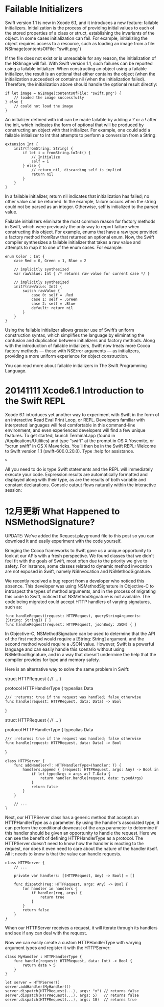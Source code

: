 # Failable Initializers

Swift version 1.1 is new in Xcode 6.1, and it introduces a new feature: failable initializers. Initialization is the process of providing initial values to each of the stored properties of a class or struct, establishing the invariants of the object. In some cases initialization can fail. For example, initializing the object requires access to a resource, such as loading an image from a file:  NSImage(contentsOfFile: "swift.png")

If the file does not exist or is unreadable for any reason, the initialization of the NSImage will fail. With Swift version 1.1, such failures can be reported using a failable initializer. When constructing an object using a failable initializer, the result is an optional that either contains the object (when the initialization succeeded) or contains nil (when the initialization failed). Therefore, the initialization above should handle the optional result directly:

```
if let image = NSImage(contentsOfFile: "swift.png") {
	// loaded the image successfully
} else {
	// could not load the image
}
```

An initializer defined with init can be made failable by adding a ? or a ! after the init, which indicates the form of optional that will be produced by constructing an object with that initializer. For example, one could add a failable initializer to Int that attempts to perform a conversion from a String:
```
extension Int {
	init?(fromString: String) { 
		if let i = fromString.toInt() {
			// Initialize
			self = i
		} else { 
			// return nil, discarding self is implied
			return nil
		}
	}
}
```

In a failable initializer, return nil indicates that initialization has failed; no other value can be returned. In the example, failure occurs when the string could not be parsed as an integer. Otherwise, self is initialized to the parsed value.

Failable initializers eliminate the most common reason for factory methods in Swift, which were previously the only way to report failure when constructing this object. For example, enums that have a raw type provided a factory method fromRaw that returned an optional enum. Now, the Swift compiler synthesizes a failable initializer that takes a raw value and attempts to map it to one of the enum cases. For example:
```
enum Color : Int {
	case Red = 0, Green = 1, Blue = 2

	// implicitly synthesized
	var rawValue: Int { /* returns raw value for current case */ }

	// implicitly synthesized
	init?(rawValue: Int) {
		switch rawValue { 
			case 0: self = .Red
			case 1: self = .Green
			case 2: self = .Blue
			default: return nil
		}
	}
}
```

Using the failable initializer allows greater use of Swift’s uniform construction syntax, which simplifies the language by eliminating the confusion and duplication between initializers and factory methods. Along with the introduction of failable initializers, Swift now treats more Cocoa factory methods — those with NSError arguments — as initializers, providing a more uniform experience for object construction.

You can read more about failable initializers in The Swift Programming Language.



# 20141111 Xcode6.1 Introduction to the Swift REPL
Xcode 6.1 introduces yet another way to experiment with Swift in the form of an interactive Read Eval Print Loop, or REPL. Developers familiar with interpreted languages will feel comfortable in this command-line environment, and even experienced developers will find a few unique features. To get started, launch Terminal.app (found in /Applications/Utilities) and type “swift” at the prompt in OS X Yosemite, or “xcrun swift” in OS X Mavericks. You’ll then be in the Swift REPL:
Welcome to Swift version 1.1 (swift-600.0.20.0). Type :help for assistance.
```
>
```

All you need to do is type Swift statements and the REPL will immediately execute your code. Expression results are automatically formatted and displayed along with their type, as are the results of both variable and constant declarations. Console output flows naturally within the interactive session:


# 12月更新 What Happened to NSMethodSignature?
UPDATE: We’ve added the Request.playground file to this post so you can download it and easily experiment with the code yourself.

Bringing the Cocoa frameworks to Swift gave us a unique opportunity to look at our APIs with a fresh perspective. We found classes that we didn't feel fit with the goals of Swift, most often due to the priority we give to safety. For instance, some classes related to dynamic method invocation are not exposed in Swift, namely NSInvocation and NSMethodSignature.

We recently received a bug report from a developer who noticed this absence. This developer was using NSMethodSignature in Objective-C to introspect the types of method arguments, and in the process of migrating this code to Swift, noticed that NSMethodSignature is not available. The code being migrated could accept HTTP handlers of varying signatures, such as:

```
func handleRequest(request: HTTPRequest, queryStringArguments: [String: String]) { }
func handleRequest(request: HTTPRequest, jsonBody: JSON) { }
```

In Objective-C, NSMethodSignature can be used to determine that the API of the first method would require a [String: String] argument, and the second method would require a JSON value. However, Swift is a powerful language and can easily handle this scenario without using NSMethodSignature, and in a way that doesn't undermine the help that the compiler provides for type and memory safety.

Here is an alternative way to solve the same problem in Swift:

struct HTTPRequest {
	// ...
}

protocol HTTPHandlerType {
	typealias Data

	/// :returns: true if the request was handled; false otherwise
	func handle(request: HTTPRequest, data: Data) -> Bool
}


struct HTTPRequest {
	// ...
}

protocol HTTPHandlerType {
	typealias Data

	/// :returns: true if the request was handled; false otherwise
	func handle(request: HTTPRequest, data: Data) -> Bool
}

```
class HTTPServer {
	func addHandler<T: HTTPHandlerType>(handler: T) {
		handlers.append { (request: HTTPRequest, args: Any) -> Bool in
			if let typedArgs = args as? T.Data {
				return handler.handle(request, data: typedArgs)
			}
			return false
		}
	}

	// ...
}
```


Next, our HTTPServer class has a generic method that accepts an HTTPHandlerType as a parameter. By using the handler's associated type, it can perform the conditional downcast of the args parameter to determine if this handler should be given an opportunity to handle the request. Here we can see the benefit of defining HTTPHandlerType as a protocol. The HTTPServer doesn't need to know how the handler is reacting to the request, nor does it even need to care about the nature of the handler itself. All it needs to know is that the value can handle requests.

```
class HTTPServer {
	// ...

	private var handlers: [(HTTPRequest, Any) -> Bool] = []

	func dispatch(req: HTTPRequest, args: Any) -> Bool {
		for handler in handlers {
			if handler(req, args) {
				return true
			}
		}
		return false
	}
}
```

When our HTTPServer receives a request, it will iterate through its handlers and see if any can deal with the request.

Now we can easily create a custom HTTPHandlerType with varying argument types and register it with the HTTPServer:

```
class MyHandler : HTTPHandlerType {
	func handle(request: HTTPRequest, data: Int) -> Bool {
		return data > 5
	}
}

let server = HTTPServer()
server.addHandler(MyHandler())
server.dispatch(HTTPRequest(...), args: "x") // returns false
server.dispatch(HTTPRequest(...), args: 5)   // returns false
server.dispatch(HTTPRequest(...), args: 10)  // returns true
```
